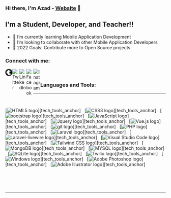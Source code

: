 ### Hi there, I'm Azad - [Website][website] 👋 

<!-- [![Website](https://img.shields.io/website?label=codeSTACKr.com&style=for-the-badge&url=https%3A%2F%2Fcodestackr.com)](https://devazad.herokuapp.com/)
[![Twitter Follow](https://img.shields.io/twitter/follow/codeSTACKr?color=1DA1F2&logo=twitter&style=for-the-badge)](https://twitter.com/intent/follow?original_referer=https%3A%2F%2Fgithub.com%2FcodeSTACKr&screen_name=codeSTACKr) -->

## I'm a Student, Developer, and Teacher!!

<!-- - 🔭 I just launched my first course: [Become A VS Code SuperHero!][course]! -->
- 🌱 I’m currently learning Mobile Application Development
- 👯 I’m looking to collaborate with other Mobile Application Developers
- 🥅 2022 Goals: Contribute more to Open Source projects
<!-- - ⚡ Fun fact: I love to draw and play guitar / drums -->

### Connect with me:

[<img align="left" alt="" width="22px" src="https://raw.githubusercontent.com/iconic/open-iconic/master/svg/globe.svg" />][website]
[<img align="left" alt="Twitter" width="22px" src="https://cdn.jsdelivr.net/npm/simple-icons@v3/icons/twitter.svg" />][twitter]
[<img align="left" alt="LinkedIn" width="22px" src="https://cdn.jsdelivr.net/npm/simple-icons@v3/icons/linkedin.svg" />][linkedin]
[<img align="left" alt="Facebook" width="22px" src="https://cdn.jsdelivr.net/npm/simple-icons@v3/icons/facebook.svg" />][Facebook]
[<img align="left" alt="Instagram" width="22px" src="https://cdn.jsdelivr.net/npm/simple-icons@v3/icons/instagram.svg" />][instagram]

<br />

### Languages and Tools:


<hr/>
<br>
<a name="learning-now"></a>

[<img src="https://img.shields.io/badge/HTML5-282C34?logo=html5&logoColor=E34F26" alt="HTML5 logo" title="HTML5" height="25" />][tech_tools_anchor]
&nbsp;
[<img src="https://img.shields.io/badge/CSS3-282C34?logo=css3&logoColor=1572B6" alt="CSS3 logo" title="CSS3" height="25" />][tech_tools_anchor]
&nbsp;
[<img src="https://img.shields.io/badge/Botstrap-282C34?logo=bootstrap&logoColor=6F0FF4" alt="bootstrap logo" title="Bootstrap" height="25" />][tech_tools_anchor]
&nbsp;
[<img src="https://img.shields.io/badge/JavaScript-282C34?logo=javascript&logoColor=F7DF1E" alt="JavaScript logo" title="JavaScript" height="25" />][tech_tools_anchor]
&nbsp;
[<img src="https://img.shields.io/badge/Jquery-282C34?logo=jquery&logoColor=11548A" alt="Jquery logo" title="Jquery" height="25" />][tech_tools_anchor]
&nbsp;
[<img src="https://img.shields.io/badge/Vue.js-282C34?logo=vue.js&logoColor=61DAFB" alt="Vue.js logo" title="Vue.js" height="25" />][tech_tools_anchor]
&nbsp;
[<img src="https://img.shields.io/badge/git-282C34?logo=git&logoColor=F05032" alt="git logo" title="git" height="25" />][tech_tools_anchor]
&nbsp;
[<img src="https://img.shields.io/badge/PHP-282C34?logo=php&logoColor=5F649F" alt="PHP logo" title="PHP" height="25" />][tech_tools_anchor]
&nbsp;
[<img src="https://img.shields.io/badge/Laravel-282C34?logo=laravel&logoColor=C43129" alt="Laravel logo" title="Laravel" height="25" />][tech_tools_anchor]
&nbsp;
[<img src="https://img.shields.io/badge/Laravel-livewire-282C34?logo=laravel-livewire&logoColor=764ABC" alt="Laravel-livewire logo" title="Laravel-livewire" height="25" />][tech_tools_anchor]
&nbsp;
[<img src="https://img.shields.io/badge/VS Code-282C34?logo=visual-studio-code&logoColor=007ACC" alt="Visual Studio Code logo" title="Visual Studio Code" height="25" />][tech_tools_anchor]
&nbsp;
[<img src="https://img.shields.io/badge/Tailwind%20CSS-282C34?logo=tailwind-css&logoColor=38B2AC" alt="Tailwind CSS logo" title="Tailwind CSS" height="25" />][tech_tools_anchor]
&nbsp;
[<img src="https://img.shields.io/badge/MongoDB-282C34?logo=mongodb&logoColor=47A248" alt="MongoDB logo" title="MongoDB" height="25" />][tech_tools_anchor]
&nbsp;
[<img src="https://img.shields.io/badge/MYSQL-282C34?logo=mysql&logoColor=FFBA66" alt="MYSQL logo" title="MYSQL" height="25" />][tech_tools_anchor]
&nbsp;
[<img src="https://img.shields.io/badge/SQLite-282C34?logo=sqlite&logoColor=1887CD" alt="SQLite logo" title="SQLite" height="25" />][tech_tools_anchor]
&nbsp;
[<img src="https://img.shields.io/badge/Twilio-282C34?logo=twilio&logoColor=E52C42" alt="Twilio logo" title="Twilio" height="25" />][tech_tools_anchor]
&nbsp;
[<img src="https://img.shields.io/badge/Windows-282C34?logo=windows&logoColor=046FC9" alt="Windows logo" title="Windows" height="25" />][tech_tools_anchor]
&nbsp;
[<img src="https://img.shields.io/badge/Adobe Photoshop-282C34?logo=adobe-photoshop&logoColor=37AAFF" alt="Adobe Photoshop logo" title="Adobe Photoshop" height="25" />][tech_tools_anchor]
&nbsp;
[<img src="https://img.shields.io/badge/Adobe Illustrator-282C34?logo=adobe-illustrator&logoColor=#FC9803" alt="Adobe Illustrator logo" title="Adobe Illustrator" height="25" />][tech_tools_anchor]
&nbsp;
<br/>
<br/>
<a name="learning-next"></a>


<br />
<br />

---

<!-- <details> -->
  <!-- <summary>:zap: Recent GitHub Activity</summary> -->
  
<!--START_SECTION:activity-->
<!-- 1.  Commented on [#46](https://github.com/codeSTACKr/video-source-code-create-nft-collection/issues/46) in [codeSTACKr/video-source-code-create-nft-collection](https://github.com/codeSTACKr/video-source-code-create-nft-collection) -->
<!-- 2.  Closed issue [#46](https://github.com/codeSTACKr/video-source-code-create-nft-collection/issues/46) in [codeSTACKr/video-source-code-create-nft-collection](https://github.com/codeSTACKr/video-source-code-create-nft-collection) -->
<!-- 3.  Closed issue [#45](https://github.com/codeSTACKr/video-source-code-create-nft-collection/issues/45) in [codeSTACKr/video-source-code-create-nft-collection](https://github.com/codeSTACKr/video-source-code-create-nft-collection) -->
<!-- 4.  Commented on [#45](https://github.com/codeSTACKr/video-source-code-create-nft-collection/issues/45) in [codeSTACKr/video-source-code-create-nft-collection](https://github.com/codeSTACKr/video-source-code-create-nft-collection) -->
<!-- 5.  Closed issue [#44](https://github.com/codeSTACKr/video-source-code-create-nft-collection/issues/44) in [codeSTACKr/video-source-code-create-nft-collection](https://github.com/codeSTACKr/video-source-code-create-nft-collection) -->
<!--END_SECTION:activity-->

<!-- </details> -->


[website]: https://devazad.herokuapp.com/
[twitter]: https://twitter.com/mdazadhossain95
[instagram]: https://www.instagram.com/azadofficial01/
[facebook]: https://www.facebook.com/Azadhossain95
[linkedin]: https://www.linkedin.com/in/azadhossain-tutul/
